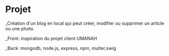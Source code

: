 # Projet

_Création d'un blog en local qui peut créer, modifier ou supprimer un
article ou une photo.

_Front: inspiration du projet client UMANAH

_Back: mongodb, node.js, express, npm, multer,swig
